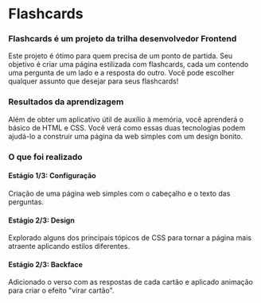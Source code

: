 # Flashcards

### Flashcards é um projeto da trilha desenvolvedor Frontend
<p>Este projeto é ótimo para quem precisa de um ponto de partida. Seu objetivo é criar uma página estilizada com flashcards, cada um contendo uma pergunta de um lado e a resposta do outro. Você pode escolher qualquer assunto que desejar para seus flashcards!</p>

### Resultados da aprendizagem

<p>Além de obter um aplicativo útil de auxílio à memória, você aprenderá o básico de HTML e CSS. Você verá como essas duas tecnologias podem ajudá-lo a construir uma página da web simples com um design bonito.</p>

### O que foi realizado

#### Estágio 1/3: Configuração

<p>Criação de uma página web simples com o cabeçalho e o texto das perguntas.</p>

#### Estágio 2/3: Design

<p>Explorado alguns dos principais tópicos de CSS para tornar a página mais atraente aplicando estilos diferentes.</p>

#### Estágio 2/3: Backface 

<p>Adicionado o verso com as respostas de cada cartão e aplicado animação para criar o efeito "virar cartão".</p>
